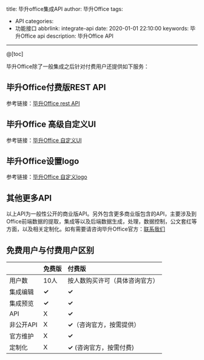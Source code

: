 title: 毕升office集成API
author: 毕升Office
tags:
  - API
categories:
  - 功能接口
abbrlink: integrate-api
date: 2020-01-01 22:10:00
keywords: 毕升Office api
description: 毕升Office API
---
@[toc] 

毕升Office除了一般集成之后针对付费用户还提供如下服务：

## 毕升Office付费版REST API

参考链接：[毕升Office rest API](integrate-rest-api.html)

## 毕升Office 高级自定义UI

参考链接：[毕升Office 自定义UI](integrate-ui-api.html)

## 毕升Office设置logo

参考链接：[毕升Office 自定义logo](integrate-logo.html)

## 其他更多API

以上API为一般性公开的商业版API。另外包含更多商业版包含的API，主要涉及到Office前端数据的提取，集成等以及后端数据生成，处理，数据控制，公文套红等方面，以及相关定制化。如有需要请咨询毕升Office官方：[联系我们](aboutus.html)

## 免费用户与付费用户区别

|           | 免费版 | 付费版                         |
| --------- | ------ | :----------------------------- |
| 用户数    | 10人   | 按人数购买许可（具体咨询官方） |
| 集成编辑  | **✓**  | **✓**                          |
| 集成预览  | **✓**  | **✓**                          |
| API       | X      | **✓**                          |
| 非公开API | X      | **✓**（咨询官方，按需提供）    |
| 官方维护  | X      | **✓**                          |
| 定制化    | X      | **✓** (咨询官方，按需付费)     |

 